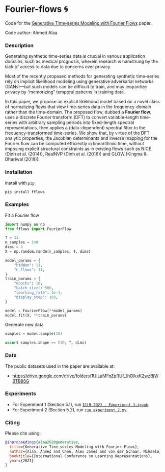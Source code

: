# Fourier-flows 🌀

Code for the [Generative Time-series Modeling with Fourier Flows](https://openreview.net/forum?id=PpshD0AXfA) paper.

Code author: Ahmed Alaa

### Description

  Generating synthetic time-series data is crucial in various application domains, such as medical prognosis, wherein research is hamstrung by the lack of access to data due to concerns over privacy. 

Most of the recently proposed methods for generating synthetic time-series rely on implicit likelihood modeling using generative adversarial networks (GANs)—but such models can be difficult to train, and may jeopardize privacy by “memorizing” temporal patterns in training data. 

In this paper, we propose an explicit likelihood model based on a novel class of normalizing flows that view time-series data in the frequency-domain rather than the time-domain. The proposed flow, dubbed a **Fourier flow**, uses a discrete Fourier transform (DFT) to convert variable-length time-series with arbitrary sampling periods into fixed-length spectral representations, then applies a (data-dependent) spectral filter to the frequency-transformed time-series. We show that, by virtue of the DFT analytic properties, the Jacobian determinants and inverse mapping for the Fourier flow can be computed efficiently in linearithmic time, without imposing explicit structural constraints as in existing flows such as NICE (Dinh et al. (2014)), RealNVP (Dinh et al. (2016)) and GLOW (Kingma & Dhariwal (2018)).

### Installation
Install with `pip`:
  ```bash
  pip install fflows
  ```

### Examples
Fit a Fourier flow
```python
import numpy as np
from fflows import FourierFlow

T = 11
n_samples = 100
dims = 3
X = np.random.randn(n_samples, T, dims)

model_params = {
    "hidden": 11,
    "n_flows": 11,
}
train_params = {
    "epochs": 10,
    "batch_size": 500,
    "learning_rate": 1e-3,
    "display_step": 100,
}

model = FourierFlow(**model_params)
model.fit(X, **train_params)
```
Generate new data
```python
samples = model.sample(10)

assert samples.shape == (10, T, dims)
```

### Data
The public datasets used in the paper are available at:
* https://drive.google.com/drive/folders/1UILaMFnZpRUf_IhOIkxK2wzBjWBTB86G

### Experiments 
* For Experiment 1 (Section 5.1), run [`ICLR 2021 - Experiment 1.ipynb`](experiments/ICLR%202021%20-%20Experiment%201.ipynb).
* For Experiment 2 (Section 5.2), run [`run_experiment_2.py`](experiments/run_experiment_2.py).

### Citing
Please cite using:
~~~bibtex
@inproceedings{alaa2020generative,
  title={Generative Time-series Modeling with Fourier Flows},
  author={Alaa, Ahmed and Chan, Alex James and van der Schaar, Mihaela},
  booktitle={International Conference on Learning Representations},
  year={2021}
}
~~~
